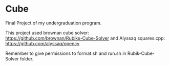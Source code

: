 # Cube
Final Project of my undergraduation program.

This project used brownan cube solver: https://github.com/brownan/Rubiks-Cube-Solver
and Alyssaq squares.cpp: https://github.com/alyssaq/opencv

Remember to give permissions to format.sh and run.sh in Rubik-Cube-Solver folder.
